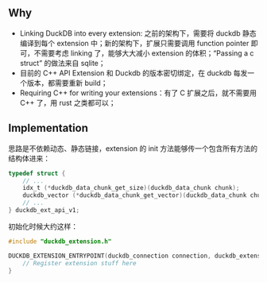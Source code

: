 ## Why

- Linking DuckDB into every extension: 之前的架构下，需要将 duckdb 静态编译到每个 extension 中；新的架构下，扩展只需要调用 function pointer 即可，不需要考虑 linking 了，能够大大减小 extension 的体积；“Passing a c struct” 的做法来自 sqlite；
- 目前的 C++ API Extension 和 Duckdb 的版本密切绑定，在 duckdb 每发一个版本，都需要重新 build；
- Requiring C++ for writing your extensions：有了 C 扩展之后，就不需要用 C++ 了，用 rust 之类都可以；

## Implementation

思路是不依赖动态、静态链接，extension 的 init 方法能够传一个包含所有方法的结构体进来：

```C
typedef struct {
	// ...
	idx_t (*duckdb_data_chunk_get_size)(duckdb_data_chunk chunk);
	duckdb_vector (*duckdb_data_chunk_get_vector)(duckdb_data_chunk chunk, idx_t col_idx);
	// ...
} duckdb_ext_api_v1;
```

初始化时候大约这样：

```C
#include "duckdb_extension.h"

DUCKDB_EXTENSION_ENTRYPOINT(duckdb_connection connection, duckdb_extension_info info, duckdb_extension_access *access) {
    // Register extension stuff here
}
```

